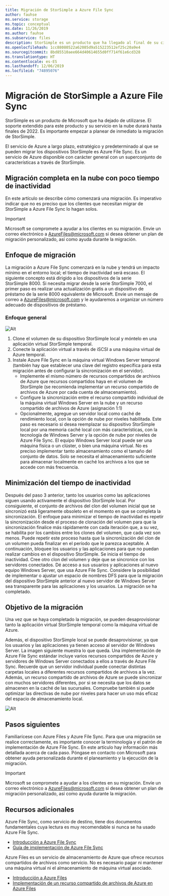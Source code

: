```yaml
---
title: Migración de StorSimple a Azure File Sync
author: fauhse
ms.service: storage
ms.topic: conceptual
ms.date: 11/26/2019
ms.author: fauhse
ms.subservice: files
description: StorSimple es un producto que ha llegado al final de su ciclo de vida y Azure File Sync es la solución a la que se va a migrar. Obtenga información sobre el concepto de migración y utilice AzureFiles@microsoft.com para obtener ayuda sobre la migración personalizada.
ms.openlocfilehash: 1cc88080522a62085d9a515223512ef25c20a9e4
ms.sourcegitcommit: 8bd85510aee664d40614655d0ff714f61e6cd328
ms.translationtype: HT
ms.contentlocale: es-ES
ms.lasthandoff: 12/06/2019
ms.locfileid: "74895076"
---
```

# <a name="storsimple-migration-to-azure-file-sync"></a>Migración de StorSimple a Azure File Sync

StorSimple es un producto de Microsoft que ha dejado de utilizarse. El soporte extendido para este producto y su servicio en la nube durará hasta finales de 2022.
Es importante empezar a planear de inmediato la migración de StorSimple.

El servicio de Azure a largo plazo, estratégico y predeterminado al que se pueden migrar los dispositivos StorSimple es Azure File Sync. Es un servicio de Azure disponible con carácter general con un superconjunto de características a través de StorSimple.

## <a name="full-cloud-side-migration-with-limited-downtime"></a>Migración completa en la nube con poco tiempo de inactividad
En este artículo se describe cómo comenzará una migración.
Es imperativo indicar que no es preciso que los clientes que necesitan migrar de StorSimple a Azure File Sync lo hagan solos.

> [!IMPORTANT]
> Microsoft se compromete a ayudar a los clientes en su migración. Envíe un correo electrónico a AzureFiles@microsoft.com si desea obtener un plan de migración personalizado, así como ayuda durante la migración.

## <a name="migration-approach"></a>Enfoque de migración
La migración a Azure File Sync comenzará en la nube y tendrá un impacto mínimo en el entorno local; el tiempo de inactividad será escaso.
El siguiente concepto está dirigido a los dispositivos de la serie StorSimple 8000.
Si necesita migrar desde la serie StorSimple 7000, el primer paso es realizar una actualización gratis a un dispositivo de préstamo de la serie 8000 equivalente de Microsoft.
Envíe un mensaje de correo a AzureFiles@microsoft.com y le ayudaremos a organizar un número adecuado de dispositivos de préstamo.

### <a name="general-approach"></a>Enfoque general
![Alt](media/storage-sync-files-storsimple-migration/storsimple-docs-overview-concept.png "Ilustración de la migración en la nube mediante una aplicación virtual temporal y Windows Server a un nuevo servidor de Windows Server local que reemplace el dispositivo StorSimple local.")

1. Clone el volumen de su dispositivo StorSimple local y móntelo en una aplicación virtual StorSimple temporal.
2. Conecte la aplicación virtual a través de iSCSI a una máquina virtual de Azure temporal.
3. Instale Azure File Sync en la máquina virtual Windows Server temporal (también hay que establecer una clave del registro específica para esta migración antes de configurar la sincronización en el servidor).
    * Implemente el mismo número de recursos compartidos de archivos de Azure que recursos compartidos haya en el volumen de StorSimple (se recomienda implementar un recurso compartido de archivos de Azure por cada cuenta de almacenamiento).
    * Configure la sincronización entre el recurso compartido individual de la máquina virtual Windows Server en la nube y un recurso compartido de archivos de Azure (asignación 1:1)
    * Opcionalmente, agregue un servidor local como caché de rendimiento local, con la opción de nube por niveles habilitada. Este paso es necesario si desea reemplazar su dispositivo StorSimple local por una memoria caché local con más características, con la tecnología de Windows Server y la opción de nube por niveles de Azure File Sync. El equipo Windows Server local puede ser una máquina física o un clúster, o bien una máquina virtual. No es preciso implementar tanto almacenamiento como el tamaño del conjunto de datos. Solo se necesita el almacenamiento suficiente para almacenar localmente en caché los archivos a los que se accede con más frecuencia.

## <a name="minimizing-downtime"></a>Minimización del tiempo de inactividad
Después del paso 3 anterior, tanto los usuarios como las aplicaciones siguen usando activamente el dispositivo StorSimple local. Por consiguiente, el conjunto de archivos del clon del volumen inicial que se sincronizó está ligeramente obsoleto en el momento en que se completa la sincronización.
El enfoque para minimizar el tiempo de inactividad es repetir la sincronización desde el proceso de clonación del volumen para que la sincronización finalice más rápidamente con cada iteración que, a su vez, se habilita por los cambios entre los clones del volumen, que cada vez son menos.
Puede repetir este proceso hasta que la sincronización del clon de un volumen pueda finalizar en el período que le parezca aceptable.
A continuación, bloquee los usuarios y las aplicaciones para que no puedan realizar cambios en el dispositivo StorSimple. Se inicia el tiempo de inactividad.
Cree otro clon del volumen y deje que se sincronice con los servidores conectados.
Dé acceso a sus usuarios y aplicaciones al nuevo equipo Windows Server, que usa Azure File Sync.
Considere la posibilidad de implementar o ajustar un espacio de nombres DFS para que la migración del dispositivo StorSimple anterior al nuevo servidor de Windows Server sea transparente para las aplicaciones y los usuarios.
La migración se ha completado.

## <a name="migration-goal"></a>Objetivo de la migración
Una vez que se haya completado la migración, se pueden desaprovisionar tanto la aplicación virtual StorSimple temporal como la máquina virtual de Azure.

Además, el dispositivo StorSimple local se puede desaprovisionar, ya que los usuarios y las aplicaciones ya tienen acceso al servidor de Windows Server.
La imagen siguiente muestra lo que queda. Una implementación de Azure File Sync estándar incluye varios recursos compartidos de Azure y servidores de Windows Server conectados a ellos a través de Azure File Sync. Recuerde que un servidor individual puede conectar distintas carpetas locales a diferentes recursos compartidos de archivos a la vez.
Además, un recurso compartido de archivos de Azure se puede sincronizar con muchos servidores diferentes, por si se necesita que los datos se almacenen en la caché de las sucursales. Compruebe también si puede optimizar las directivas de nube por niveles para hacer un uso más eficaz del espacio de almacenamiento local.

![Alt](media/storage-sync-files-storsimple-migration/storsimple-docs-goal.PNG "Ilustración que muestra el objetivo una vez completada la migración. Muestra varios recursos compartidos de archivos que se sincronizan con un servidor de Windows Server local y los usuarios y aplicaciones que acceden a los archivos que están en la nube o en el servidor de Windows Server.")

## <a name="next-steps"></a>Pasos siguientes
Familiarícese con Azure Files y Azure File Sync. Para que una migración se realice correctamente, es importante conocer la terminología y el patrón de implementación de Azure File Sync. En este artículo hay información más detallada acerca de cada paso. Póngase en contacto con Microsoft para obtener ayuda personalizada durante el planeamiento y la ejecución de la migración.

> [!IMPORTANT]
> Microsoft se compromete a ayudar a los clientes en su migración. Envíe un correo electrónico a AzureFiles@microsoft.com si desea obtener un plan de migración personalizado, así como ayuda durante la migración.

## <a name="additional-resources"></a>Recursos adicionales
Azure File Sync, como servicio de destino, tiene dos documentos fundamentales cuya lectura es muy recomendable si nunca se ha usado Azure File Sync.
* [Introducción a Azure File Sync](storage-sync-files-planning.md)
* [Guía de implementación de Azure File Sync](storage-sync-files-deployment-guide.md)

Azure Files es un servicio de almacenamiento de Azure que ofrece recursos compartidos de archivos como servicio. No es necesario pagar ni mantener una máquina virtual ni el almacenamiento de máquina virtual asociado.
* [Introducción a Azure Files](storage-files-introduction.md)
* [Implementación de un recurso compartido de archivos de Azure en Azure Files](storage-how-to-create-file-share.md)